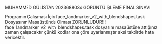 MUHAMMED GÜLİSTAN 2023688034 GÖRÜNTÜ İŞLEME FİNAL SINAVI

Programın Çalışması İçin face_landmarker_v2_with_blendshapes.task Dosyasının Masaüstünde Olması ZORUNLUDUR!!!
face_landmarker_v2_with_blendshapes.task dosyasını masaüstüne attığınız zaman çalışacaktır çünkü kodlar ona göre uyarlanmıştır aksi takdirde hata vericektir.
